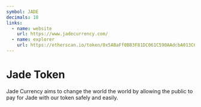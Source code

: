 ```yaml
---
symbol: JADE
decimals: 18
links:
  - name: website
    url: https://www.jadecurrency.com/
  - name: explorer
    url: https://etherscan.io/token/0x5ABaFf0B83F81DC061C590AAdcbA013C69237fd7
---
```


# Jade Token

Jade Currency aims to change the world the world by allowing the public to pay for Jade with our token safely and easily.
